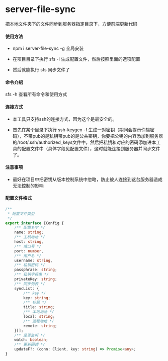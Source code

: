 # server-file-sync
把本地文件夹下的文件同步到服务器指定目录下，方便前端更新代码

#### 使用方法

- npm i server-file-sync -g 全局安装

- 在项目目录下执行 sfs -i 生成配置文件，然后按照里面的选项配置

- 然后就能执行 sfs 同步文件了

#### 命令介绍
sfs -h 查看所有命令和使用方式

#### 连接方式
- 本工具只支持ssh的连接方式，因为这个是最安全的。

- 首先在某个目录下执行 ssh-keygen -f <fileName>生成一对密钥（期间会提示你输密码），不带pub的是私钥带pub的是公共密钥，你要把公钥的内容添加到服务器的/root/.ssh/authorized_keys文件中，然后把私钥和对应的密码添加进本工具的配置文件中（具体字段见配置文件），这时就能连接到服务器并同步文件了。

#### 注意事项
- 最好在项目中把密钥从版本控制系统中忽略，防止被人连接到这台服务器造成无法控制的影响

#### 配置文件格式
``` ts
/**
 * 配置文件类型
 */
export interface IConfig {
    /** 配置名字 */
    name: string;
    /** 主机地址 */
    host: string,
    /** 端口号 */
    port: number,
    /** 用户名 */
    username: string,
    /** 私钥密码 */
    passphrase: string;
    /** 私钥字符串 */
    privateKey: string;
    /** 同步列表 */
    syncList: {
        /** key */
        key: string;
        /** 标题 */
        title: string;
        /** 本地地址 */
        local: string;
        /** 远程地址 */
        remote: string;
    }[];
    /** 是否监听 */
    watch: boolean;
    /** 更新回调 */
    updateF?: (conn: Client, key: string) => Promise<any>;
}
```